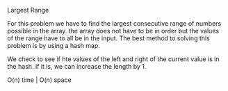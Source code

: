 Largest Range

For this problem we have to find the largest consecutive range of numbers possible in the array. the array does not have to be in order but the values of the range have to all be in the input. The best method to solving this problem is by using a hash map. 

We check to see if hte values of the left and right of the current value is in the hash. if it is, we can increase the length by 1. 

O(n) time | O(n) space